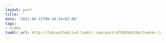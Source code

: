 ```yaml
---
layout: post
title: ''
date: '2013-04-11T08:48:34+02:00'
tags:
- video
tumblr_url: http://fabiantheblind.tumblr.com/post/47686584204/teehan-lax-labs-saz-all-google-street-view
---
```

